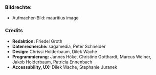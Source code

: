 ### Bildrechte:

- Aufmacher-Bild: mauritius image


### Credits

- **Redaktion:** Friedel Groth
- **Datenrecherche:** sagamedia, Peter Schneider
- **Design:** Chrissi Holderbaum, Dilek Wache
- **Programmierung:** Jannes Höke, Christine Gotthardt, Marcus Weiner, Jakob Holderbaum, Patricia Ennenbach
- **Accessability, UX:** Dilek Wache, Stephanie Juranek

